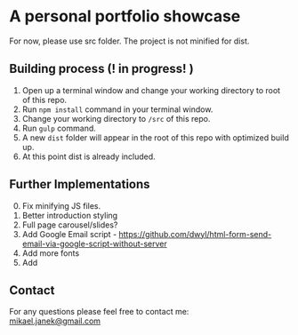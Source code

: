 # A personal portfolio showcase
For now, please use src folder. The project is not minified for dist.
## Building process (! in progress! )
1. Open up a terminal window and change your working directory to root of this repo.
2. Run `npm install` command in your terminal window.
3. Change your working directory to `/src` of this repo.
4. Run `gulp` command.
5. A new `dist` folder will appear in the root of this repo with optimized build up.
6. At this point dist is already included.

## Further Implementations
0. Fix minifying JS files.
1. Better introduction styling
2. Full page carousel/slides?
3. Add Google Email script - https://github.com/dwyl/html-form-send-email-via-google-script-without-server
4. Add more fonts
5. Add 

## Contact
For any questions please feel free to contact me:<br/>
<a href="mailto:mikael.janek@gmail.com">mikael.janek@gmail.com</a>
